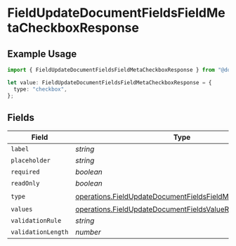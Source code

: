 # FieldUpdateDocumentFieldsFieldMetaCheckboxResponse

## Example Usage

```typescript
import { FieldUpdateDocumentFieldsFieldMetaCheckboxResponse } from "@documenso/sdk-typescript/models/operations";

let value: FieldUpdateDocumentFieldsFieldMetaCheckboxResponse = {
  type: "checkbox",
};
```

## Fields

| Field                                                                                                                                  | Type                                                                                                                                   | Required                                                                                                                               | Description                                                                                                                            |
| -------------------------------------------------------------------------------------------------------------------------------------- | -------------------------------------------------------------------------------------------------------------------------------------- | -------------------------------------------------------------------------------------------------------------------------------------- | -------------------------------------------------------------------------------------------------------------------------------------- |
| `label`                                                                                                                                | *string*                                                                                                                               | :heavy_minus_sign:                                                                                                                     | N/A                                                                                                                                    |
| `placeholder`                                                                                                                          | *string*                                                                                                                               | :heavy_minus_sign:                                                                                                                     | N/A                                                                                                                                    |
| `required`                                                                                                                             | *boolean*                                                                                                                              | :heavy_minus_sign:                                                                                                                     | N/A                                                                                                                                    |
| `readOnly`                                                                                                                             | *boolean*                                                                                                                              | :heavy_minus_sign:                                                                                                                     | N/A                                                                                                                                    |
| `type`                                                                                                                                 | [operations.FieldUpdateDocumentFieldsFieldMetaTypeCheckbox](../../models/operations/fieldupdatedocumentfieldsfieldmetatypecheckbox.md) | :heavy_check_mark:                                                                                                                     | N/A                                                                                                                                    |
| `values`                                                                                                                               | [operations.FieldUpdateDocumentFieldsValueResponse2](../../models/operations/fieldupdatedocumentfieldsvalueresponse2.md)[]             | :heavy_minus_sign:                                                                                                                     | N/A                                                                                                                                    |
| `validationRule`                                                                                                                       | *string*                                                                                                                               | :heavy_minus_sign:                                                                                                                     | N/A                                                                                                                                    |
| `validationLength`                                                                                                                     | *number*                                                                                                                               | :heavy_minus_sign:                                                                                                                     | N/A                                                                                                                                    |